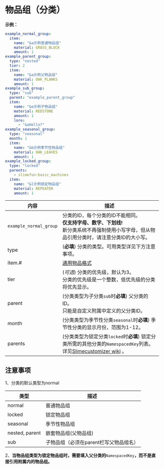# 物品组（分类）

**示例：**

```yaml
example_normal_group:
  item:
    name: "&a示例普通物品组"
    material: GRASS_BLOCK
    amount: 1
example_parent_group:
  type: "nested"
  tier: 2
  item:
    name: "&a示例父物品组"
    material: OAK_PLANKS
    amount: 1
example_sub_group:
  type: "sub"
  parent: "example_parent_group"
  item:
    name: "&e示例子物品组"
    material: REDSTONE
    amount: 1
    lore: 
      - "&aHello?"
example_seasonal_group:
  type: "seasonal"
  month: 1
  item:
    name: "&b示例季节性物品组"
    material: OAK_LEAVES
    amount: 1
example_locked_group:
  type: "locked"
  parents:
    - slimefun:basic_machines
  item:
    name: "&l示例锁定物品组"
    material: REPEATER
    amount: 1       
```

| 内容 | 描述 |
| -------- | -------- |
| `example_normal_group` | 分类的ID，每个分类的ID不能相同。<br>**仅支持字母、数字、下划线!**<br>新分类系统不再强制使用小写字母，但从物品引用分类时，请注意分类ID的大小写。 |
| type | (**必填**) 分类的类型。可用类型详见下方注意事项。 |
| item.# | [通用物品格式](format/universal-item-format.md)| 可选择性添加modelId、lore、glow等。 |
| tier | (*可选*) 分类的优先级，默认为3。<br>分类的优先级是一个整数，低优先级的分类将优先显示。 |
| parent | (分类类型为子分类`sub`时**必填**) 父分类的ID。<br>只能是自定义附属中定义的父分类ID。 |
| month | (分类类型为季节性分类`seasonal`时**必填**) 季节性分类的显示月份，范围为1-12。 |
| parents | (分类类型为锁定分类`locked`时**必填**) 锁定分类所需的其他分类的`NamespacedKey`列表。<br>详见[Slimecustomizer wiki](https://slimefun-addons-wiki.guizhanss.cn/slime-customizer/Categories) 。 |

## 注意事项

1、分类的默认类型为normal

| 类型             | 描述                     |
| -------------- | ---------------------- |
| normal         | 普通物品组                  |
| locked         | 锁定物品组                  |
| seasonal       | 季节性物品组                 |
| nested, parent | 嵌套物品组(父物品组)            |
| sub            | 子物品组（必须在parent栏写父物品组名） |

2、**当物品组类型为锁定物品组时，需要填入父分类的**`NamespacedKey`**，而不是直接引用附属内的物品组。**

